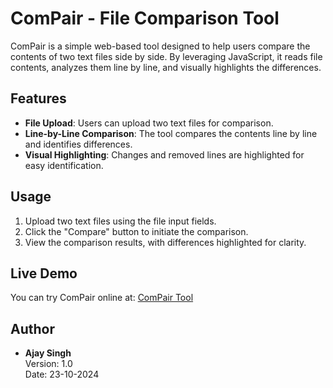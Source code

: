 # ComPair - File Comparison Tool

ComPair is a simple web-based tool designed to help users compare the contents of two text files side by side. By leveraging JavaScript, it reads file contents, analyzes them line by line, and visually highlights the differences.

## Features

- **File Upload**: Users can upload two text files for comparison.
- **Line-by-Line Comparison**: The tool compares the contents line by line and identifies differences.
- **Visual Highlighting**: Changes and removed lines are highlighted for easy identification.

## Usage

1. Upload two text files using the file input fields.
2. Click the "Compare" button to initiate the comparison.
3. View the comparison results, with differences highlighted for clarity.

## Live Demo

You can try ComPair online at: [ComPair Tool](https://ajayparihar.github.io/ComPair)

## Author

- **Ajay Singh**  
Version: 1.0  
Date: 23-10-2024
